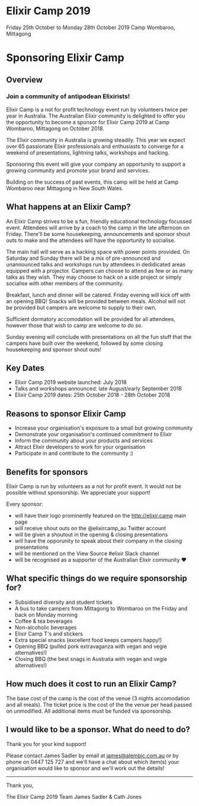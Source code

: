 # Elixir Camp 2019

Friday 25th October to Monday 28th October 2019
Camp Wombaroo, Mittagong

# Sponsoring Elixir Camp

## Overview

### Join a community of antipodean Elixirists!

Elixir Camp is a not for profit technology event run by volunteers twice per year in Australia. The Australian Elixir community is delighted to offer you the opportunity to become a sponsor for Elixir Camp 2019 at Camp Wombaroo, Mittagong on October 2018.

The Elixir community in Australia is growing steadily. This year we expect over 65 passionate Elixir professionals and enthusiasts to converge for a weekend of presentations, lightning talks, workshops and hacking.

Sponsoring this event will give your company an opportunity to support a growing community and promote your brand and services.

Building on the success of past events, this camp will be held at Camp Wombaroo near Mittagong in New South Wales.

## What happens at an Elixir Camp?

An Elixir Camp strives to be a fun, friendly educational technology focussed event. Attendees will arrive by a coach to the camp in the late afternoon on Friday. There'll be some housekeeping, announcements and sponsor shout outs to make and the attendees will have the opportunity to socialise.

The main hall will serve as a hacking space with power points provided. On Saturday and Sunday there will be a mix of pre-announced and unannounced talks and workshops run by attendees in dedidicated areas equipped with a projector. Campers can choose to attend as few or as many talks as they wish. They may choose to hack on a side project or simply socialise with other members of the community.

Breakfast, lunch and dinner will be catered. Friday evening will kick off with an opening BBQ! Snacks will be provided between meals. Alcohol will not be provided but campers are welcome to supply to their own.

Sufficient dormatory accomodation will be provided for all attendees, however those that wish to camp are welcome to do so.

Sunday evening will conclude with presentations on all the fun stuff that the campers have built over the weekend, followed by some closing housekeeping and sponsor shout outs!

## Key Dates

- Elixir Camp 2019 website launched: July 2018
- Talks and workshops announced: late August/early September 2018
- Elixir Camp 2019 dates: 25th October 2018 - 28th October 2018

## Reasons to sponsor Elixir Camp

- Increase your organisation's exposure to a small but growing community
- Demonstrate your organisation's continued commitment to Elixir
- Inform the community about your products and services
- Attract Elixir developers to work for your organisation
- Participate in and contribute to the community :)

## Benefits for sponsors

Elixir Camp is run by volunteers as a not for profit event. It would not be
possible without sponsorship. We appreciate your support!

Every sponsor:

- will have their logo prominently featured on the http://elixir.camp main page
- will receive shout outs on the @elixircamp_au Twitter account
- will be given a shoutout in the opening & closing presentations
- will have the opporunity to speak about their company in the closing presentations
- will be mentioned on the View Source #elixir Slack channel
- will be recognised as a supporter of the Australian Elixir community ❤️

## What specific things do we require sponsorship for?

- Subsidised diversity and student tickets
- A bus to take campers from Mittagong to Wombaroo on the Friday and back on Monday morning
- Coffee & tea beverages
- Non-alcoholic beverages
- Elixir Camp T's and stickers
- Extra special snacks (excellent food keeps campers happy!)
- Opening BBQ (pulled pork extravaganza with vegan and vegie alternatives!)
- Closing BBQ (the best snags in Australia with vegan and vegie alternatives!)

## How much does it cost to run an Elixir Camp?

The base cost of the camp is the cost of the venue (3 nights accomodation and all meals). The ticket price is the cost of the the venue per head passed on unmodified. All additional items must be funded via sponsorship.

## I would like to be a sponsor. What do need to do?

Thank you for your kind support!

Please contact James Sadler by email at james@alembic.com.au or by phone on 0447 125 727 and we'll have a chat about which item(s) your organisation would like to sponsor and we'll work out the details!

---

Thank you,

The Elixir Camp 2019 Team
James Sadler & Cath Jones
